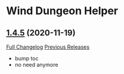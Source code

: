 # Wind Dungeon Helper

## [1.4.5](https://github.com/fang2hou/WindDungeonHelper/tree/1.4.5) (2020-11-19)
[Full Changelog](https://github.com/fang2hou/WindDungeonHelper/compare/1.4.4...1.4.5) [Previous Releases](https://github.com/fang2hou/WindDungeonHelper/releases)

- bump toc  
- no need anymore  
